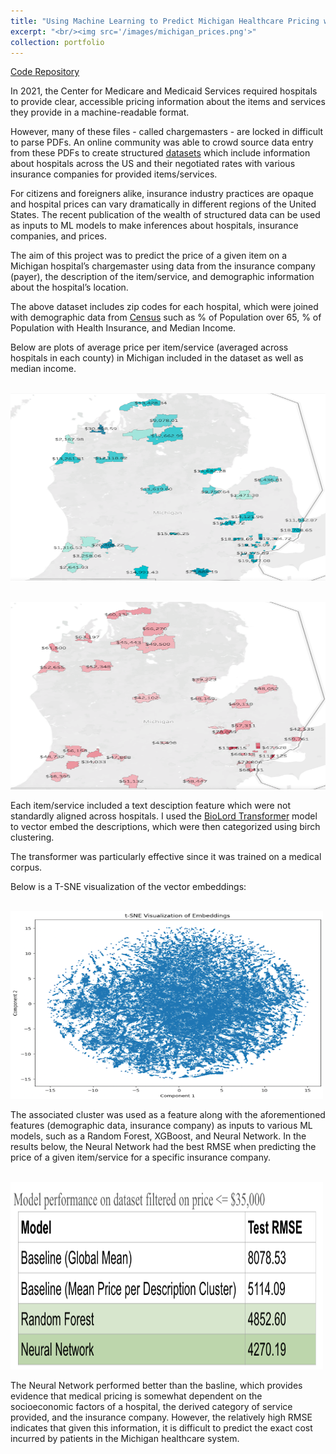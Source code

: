 ```yaml
---
title: "Using Machine Learning to Predict Michigan Healthcare Pricing with Insurance Data"
excerpt: "<br/><img src='/images/michigan_prices.png'>"
collection: portfolio
---
```


[Code Repository](https://github.com/savula13/InsuranceCoveragePrediction)


In 2021, the Center for Medicare and Medicaid Services required hospitals to provide clear,
accessible pricing information about the items and services they provide in a machine-readable
format.


However, many of these files - called chargemasters - are locked in difficult to parse PDFs. An online community was able 
to crowd source data entry from these PDFs to create structured [datasets](https://www.dolthub.com/repositories/dolthub/transparency-in-pricing) which include information about hospitals across the US and their negotiated rates with various insurance companies for provided items/services.


For citizens and foreigners alike, insurance industry practices are opaque and hospital prices can vary dramatically in different regions of the United States. The recent publication of the wealth of structured data can be used as inputs to ML models to make inferences about hospitals, insurance companies, and prices.


The aim of this project was to predict the price of a given item on a Michigan hospital’s chargemaster using data from the insurance company (payer), the description of the item/service, and demographic information about the hospital’s location.


The above dataset includes zip codes for each hospital, which were joined with demographic data from
[Census](https://www.census.gov/) such as % of Population over 65, % of Population with Health Insurance, 
and Median Income. 


Below are plots of average price per item/service (averaged across hospitals in each county) in Michigan
included in the dataset as well as median income.


<br/><img src="/images/michigan_prices.png" width="600" height="300">


<br/><img src="/images/median_income.png" width="600" height="300">


Each item/service included a text desciption feature which were not standardly aligned across hospitals.
I used the [BioLord Transformer](https://huggingface.co/FremyCompany/BioLORD-2023-S)
model to vector embed the descriptions, which were then categorized using birch clustering. 


The transformer was particularly effective since it was trained on a medical corpus.


Below is a T-SNE visualization of the vector embeddings:


<br/><img src="/images/embeddings.png" width="500" height="300">


The associated cluster was used as a feature along with the aforementioned features (demographic data, insurance company)
as inputs to various ML models, such as a Random Forest, XGBoost, and Neural Network. In the results below, the Neural
Network had the best RMSE when predicting the price of a given item/service for a specific insurance company.


<br/><img src="/images/results.png" width="500" height="300">


The Neural Network performed better than the basline, which provides evidence that medical 
pricing is somewhat dependent on the socioeconomic factors of a hospital, the derived category of service provided,
and the insurance company. However, the relatively high RMSE indicates that given this information,
it is difficult to predict the exact cost incurred by patients in the Michigan healthcare system.








